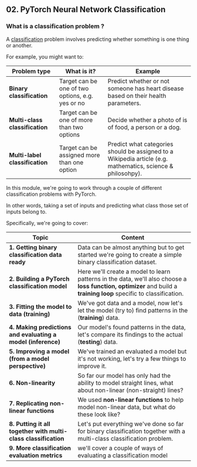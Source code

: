 ## 02. PyTorch Neural Network Classification

### What is a classification problem ?

A [classification](https://en.wikipedia.org/wiki/Statistical_classification) problem involves predicting whether something is one thing or another.

For example, you might want to:

| **Problem type** | **What is it?** | **Example** |
| --------- | ----------- | -------- |
| **Binary classification** | Target can be one of two options, e.g. yes or no | Predict whether or not someone has heart disease based on their health parameters. |
| **Multi-class classification** | Target can be one of more than two options | Decide whether a photo of is of food, a person or a dog. |
| **Multi-label classification** | Target can be assigned more than one option | Predict what categories should be assigned to a Wikipedia article (e.g. mathematics, science & philosohpy). |

In this module, we're going to work through a couple of different classification problems with PyTorch.

In other words, taking a set of inputs and predicting what class those set of inputs belong to.

Specifically, we're going to cover:

| **Topic** | **Content** |
| --------- | ----------- |
| **1. Getting binary classification data ready** | Data can be almost anything but to get started we're going to create a simple binary classification dataset. |
| **2. Building a PyTorch classification model** | Here we'll create a model to learn patterns in the data, we'll also choose a **loss function, optimizer** and build a **training loop** specific to classification. |
| **3. Fitting the model to data (training)** | We've got data and a model, now let's let the model (try to) find patterns in the (**training**) data. |
| **4. Making predictions and evaluating a model (inference)** | Our model's found patterns in the data, let's compare its findings to the actual (**testing**) data. |
| **5. Improving a model (from a model perspective)** | We've trained an evaluated a model but it's not working, let's try a few things to improve it. |
| **6. Non-linearity** | So far our model has only had the ability to model straight lines, what about non-linear (non-straight) lines? |
| **7. Replicating non-linear functions** | We used **non-linear functions** to help model non-linear data, but what do these look like? |
| **8. Putting it all together with multi-class classification** | Let's put everything we've done so far for binary classification together with a multi-class classification problem. |
| **9. More classification evaluation metrics** | we'll cover a couple of ways of evaluating a classification model |